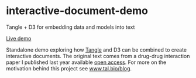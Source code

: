 # interactive-document-demo
Tangle + D3 for embedding data and models into text

[Live demo](https://tal-baum.github.io/interactive-document-demo/index.html)

Standalone demo exploring how [Tangle](http://worrydream.com/Tangle/) and D3 can be combined to create interactive documents. The original text comes from a drug-drug interaction paper I published last year available [open access](http://www.sciencedirect.com/science/article/pii/S0735109716349397). For more on the motivation behind this project see www.tal.bio/blog.
